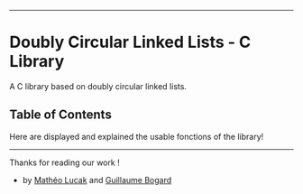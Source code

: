 ***

# Doubly Circular Linked Lists - C Library

A C library based on doubly circular linked lists.

## Table of Contents

Here are displayed and explained the usable fonctions of the library!

***

Thanks for reading our work !

- by [Mathéo Lucak](https://github.com/matheo-lucak) and [Guillaume Bogard](https://github.com/guillaumebgd)
